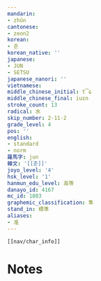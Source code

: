 ```yaml
---
mandarin:
- zhǔn
cantonese:
- zeon2
korean:
- 준
korean_native: ''
japanese:
- JUN
- SETSU
japanese_nanori: ''
vietnamese:
middle_chinese_initial: t͡ɕ
middle_chinese_final: iuɪn
stroke_count: 13
radical: 水
skip_number: 2-11-2
grade_level: 4
pos: ''
english:
- standard
- norm
羅馬字: jun
韓文: '[[준]]'
joyo_level: '4'
hsk_level: '1'
hanmun_edu_level: 高等
danayo_id: 4167
mc_id: 1803
graphemic_classification: 隼
stand_in: 標準
aliases:
- 准
---
```

```meta-bind-embed
[[nav/char_info]]
```

# Notes
